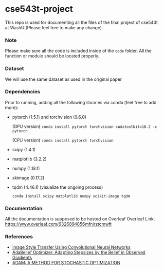 # cse543t-project
This repo is used for documenting all the files of the final project of cse543t at WashU
(Please feel free to make any change)

### Note
Please make sure all the code is included inside of the `code` folder. All the function or module should be located properly.

### Dataset
We will use the same dataset as used in the original paper

### Dependencies
Prior to running, adding all the following libraries via conda (feel free to add more):

* pytorch (1.5.1) and torchvision (0.6.0) 

  (GPU version) 
  ```conda install pytorch torchvision cudatoolkit=10.2 -c pytorch```
  
  (CPU version) 
  ```conda install pytorch torchvision```
  
* scipy (1.4.1)
* matplotlib (3.2.2)
* numpy (1.18.1)
* skimage (0.17.2)
* tqdm (4.46.1) (visualize the ongoing process)

  ```conda install scipy matplotlib numpy scikit-image tqdm```

### Documentation
All the documentation is supposed to be hosted on Overleaf
Overleaf Link: https://www.overleaf.com/6326894856mfnjrztcmwft

### References
- [Image Style Transfer Using Convolutional Neural Networks](https://openaccess.thecvf.com/content_cvpr_2016/papers/Gatys_Image_Style_Transfer_CVPR_2016_paper.pdf)
- [AdaBelief Optimizer: Adapting Stepsizes by the Belief in Observed Gradients](https://arxiv.org/pdf/2010.07468.pdf)
- [ADAM: A METHOD FOR STOCHASTIC OPTIMIZATION](https://arxiv.org/pdf/1412.6980.pdf)

